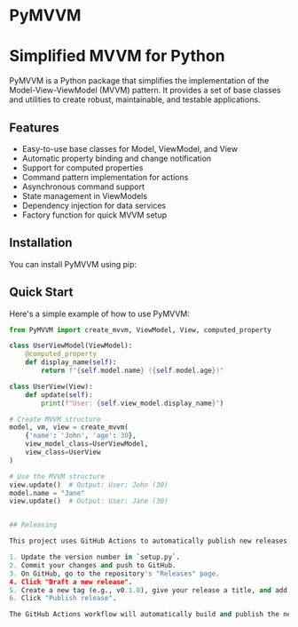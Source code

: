 # PyMVVM
# Simplified MVVM for Python

PyMVVM is a Python package that simplifies the implementation of the Model-View-ViewModel (MVVM) pattern. It provides a set of base classes and utilities to create robust, maintainable, and testable applications.

## Features

- Easy-to-use base classes for Model, ViewModel, and View
- Automatic property binding and change notification
- Support for computed properties
- Command pattern implementation for actions
- Asynchronous command support
- State management in ViewModels
- Dependency injection for data services
- Factory function for quick MVVM setup

## Installation

You can install  PyMVVM using pip:



## Quick Start

Here's a simple example of how to use PyMVVM:

```python
from PyMVVM import create_mvvm, ViewModel, View, computed_property

class UserViewModel(ViewModel):
    @computed_property
    def display_name(self):
        return f"{self.model.name} ({self.model.age})"

class UserView(View):
    def update(self):
        print(f"User: {self.view_model.display_name}")

# Create MVVM structure
model, vm, view = create_mvvm(
    {'name': 'John', 'age': 30},
    view_model_class=UserViewModel,
    view_class=UserView
)

# Use the MVVM structure
view.update()  # Output: User: John (30)
model.name = "Jane"
view.update()  # Output: User: Jane (30)


## Releasing

This project uses GitHub Actions to automatically publish new releases to PyPI. To create a new release:

1. Update the version number in `setup.py`.
2. Commit your changes and push to GitHub.
3. On GitHub, go to the repository's "Releases" page.
4. Click "Draft a new release".
5. Create a new tag (e.g., v0.1.0), give your release a title, and add release notes.
6. Click "Publish release".

The GitHub Actions workflow will automatically build and publish the new version to PyPI.
